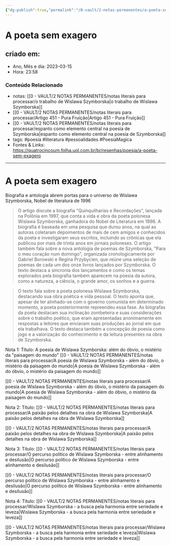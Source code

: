 ```yaml
---
{"dg-publish":true,"permalink":"/0-vault/2-notas-permanentes/a-poeta-sem-exagero/","tags":["permanente","poesia","literatura","pessoalidades","PoesiaMagica"],"dgHomeLink":true,"dgShowLocalGraph":true,"dgShowFileTree":true,"dgEnableSearch":true,"noteIcon":""}
---
```


# A poeta sem exagero

## criado em: 

- Ano, Mês e dia: 2023-03-15
- Hora: 23:58

### Conteúdo Relacionado

- notas: [[0 - VAULT/2 NOTAS PERMANENTES/notas literais para processar/o trabalho de Wislawa Szymborska\|o trabalho de Wislawa Szymborska]]
- [[0 - VAULT/2 NOTAS PERMANENTES/notas literais para processar/Artigo 451 - Pura Fruição\|Artigo 451 - Pura Fruição]]
- [[0 - VAULT/2 NOTAS PERMANENTES/notas literais para processar/espanto como elemento central na poesia de Szymborska\|espanto como elemento central na poesia de Szymborska]]
- tags: #poesia #literatura #pessoalidades #PoesiaMagica 
- Fontes & Links: https://quatrocincoum.folha.uol.com.br/br/resenhas/poesia/a-poeta-sem-exagero
---

# A poeta sem exagero

Biografia e antologia abrem portas para o universo de Wislawa Szymborska, Nobel de literatura de 1996

>O artigo discute a biografia "Quinquilharias e Recordações", lançada na Polônia em 1997, que conta a vida e obra da poeta polonesa Wislawa Szymborska, ganhadora do Nobel de Literatura em 1996. A biografia é baseada em uma pesquisa que durou anos, na qual as autoras coletaram depoimentos de mais de cem amigos e conhecidos da poeta e investigaram seus escritos, incluindo as crônicas que ela publicou por mais de trinta anos em jornais poloneses. O artigo também fala sobre a nova antologia de poemas de Szymborska, "Para o meu coração num domingo", organizada cronologicamente por Gabriel Borowski e Regina Przybycien, que reúne uma seleção de poemas de cada um dos onze livros lançados por Szymborska. O texto destaca a sincronia dos lançamentos e como os temas explorados pela biografia também aparecem na poesia da autora, como a natureza, a ciência, o grande amor, os sonhos e a guerra.



>O texto fala sobre a poeta polonesa Wislawa Szymborska, destacando sua obra poética e vida pessoal. O texto aponta que, apesar de ter alinhado-se com o governo comunista em determinado momento, a poeta posteriormente repreendeu essa fase. As biógrafas da poeta destacam sua inclinação zombeteira e suas considerações sobre o trabalho poético, que eram apresentadas anonimamente em respostas a leitores que enviavam suas produções ao jornal em que ela trabalhava. O texto destaca também a concepção de poesia como jogo e a valorização do conhecimento e da leitura presentes na obra de Szymborska.

Nota 1:
Título: A poesia de Wislawa Szymborska: além do óbvio, o mistério da "paisagem do mundo"
[[0 - VAULT/2 NOTAS PERMANENTES/notas literais para processar/A poesia de Wislawa Szymborska -  além do óbvio, o mistério da paisagem do mundo\|A poesia de Wislawa Szymborska -  além do óbvio, o mistério da paisagem do mundo]]

[[0 - VAULT/2 NOTAS PERMANENTES/notas literais para processar/A poesia de Wislawa Szymborska -  além do óbvio, o mistério da paisagem do mundo\|A poesia de Wislawa Szymborska -  além do óbvio, o mistério da paisagem do mundo]]

Nota 2:
Título: [[0 - VAULT/2 NOTAS PERMANENTES/notas literais para processar/A paixão pelos detalhes na obra de Wislawa Szymborska\|A paixão pelos detalhes na obra de Wislawa Szymborska]]

[[0 - VAULT/2 NOTAS PERMANENTES/notas literais para processar/A paixão pelos detalhes na obra de Wislawa Szymborska\|A paixão pelos detalhes na obra de Wislawa Szymborska]]

Nota 3:
Título: [[0 - VAULT/2 NOTAS PERMANENTES/notas literais para processar/O percurso político de Wislawa Szymborska - entre alinhamento e desilusão\|O percurso político de Wislawa Szymborska - entre alinhamento e desilusão]]

[[0 - VAULT/2 NOTAS PERMANENTES/notas literais para processar/O percurso político de Wislawa Szymborska - entre alinhamento e desilusão\|O percurso político de Wislawa Szymborska - entre alinhamento e desilusão]]

Nota 4:
Título: [[0 - VAULT/2 NOTAS PERMANENTES/notas literais para processar/Wislawa Szymborska - a busca pela harmonia entre seriedade e leveza\|Wislawa Szymborska - a busca pela harmonia entre seriedade e leveza]]

[[0 - VAULT/2 NOTAS PERMANENTES/notas literais para processar/Wislawa Szymborska - a busca pela harmonia entre seriedade e leveza\|Wislawa Szymborska - a busca pela harmonia entre seriedade e leveza]]